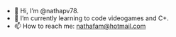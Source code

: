 - 👋 Hi, I’m @nathapv78.
- 🌱 I’m currently learning to code videogames and C+.
- 📫 How to reach me: nathafam@hotmail.com

<!---
nathapv78/nathapv78 is a ✨ special ✨ repository because its `README.md` (this file) appears on your GitHub profile.
You can click the Preview link to take a look at your changes.
--->
